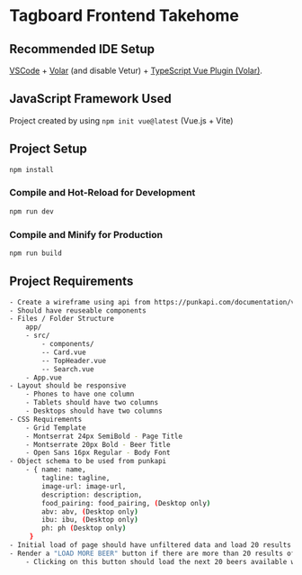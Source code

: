 # Tagboard Frontend Takehome

## Recommended IDE Setup

[VSCode](https://code.visualstudio.com/) + [Volar](https://marketplace.visualstudio.com/items?itemName=Vue.volar) (and disable Vetur) + [TypeScript Vue Plugin (Volar)](https://marketplace.visualstudio.com/items?itemName=Vue.vscode-typescript-vue-plugin).

## JavaScript Framework Used
Project created by using `npm init vue@latest` (Vue.js + Vite)

## Project Setup

```sh
npm install
```

### Compile and Hot-Reload for Development

```sh
npm run dev
```

### Compile and Minify for Production

```sh
npm run build
```

## Project Requirements 
```sh
- Create a wireframe using api from https://punkapi.com/documentation/v2
- Should have reuseable components
- Files / Folder Structure
    app/
    - src/
        - components/
        -- Card.vue
        -- TopHeader.vue
        -- Search.vue
    - App.vue
- Layout should be responsive
    - Phones to have one column
    - Tablets should have two columns
    - Desktops should have two columns
- CSS Requirements 
    - Grid Template
    - Montserrat 24px SemiBold - Page Title
    - Montserrate 20px Bold - Beer Title
    - Open Sans 16px Regular - Body Font
- Object schema to be used from punkapi
    - { name: name,
        tagline: tagline,
        image-url: image-url,
        description: description,
        food_pairing: food_pairing, (Desktop only)
        abv: abv, (Desktop only)
        ibu: ibu, (Desktop only)
        ph: ph (Desktop only)
     }
- Initial load of page should have unfiltered data and load 20 results at a time.
- Render a "LOAD MORE BEER" button if there are more than 20 results of beers.
    - Clicking on this button should load the next 20 beers available without forcing a fullscreen re-render

```
